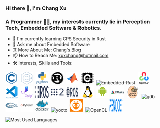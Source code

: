 ### Hi there 👋, I'm Chang Xu
### A Programmer 👨‍💻, my interests currently lie in Perception Tech, Embedded Software & Robotics.
+ 🌱 I'm currently learning CPS Security in Rust
+ 💬 Ask me about Embedded Software
+ ♊ More About Me: [Chang's Blog](https://xxchang.github.io/)
+ 📫 How to Reach Me: xuxchang@hotmail.com
+ 🛠️ Interests, Skills and Tools:<br>
<div>
  <img src="https://github.com/devicons/devicon/blob/master/icons/c/c-line.svg" title="C" alt="C" width="40" height="40"/>&nbsp
  <img src="https://github.com/devicons/devicon/blob/master/icons/cplusplus/cplusplus-line.svg" title="Cplusplus" alt="Cplusplus" width="40" height="40"/>&nbsp
  <img src="https://github.com/devicons/devicon/blob/master/icons/python/python-original-wordmark.svg" title="python" alt="python" width="40" height="40"/>&nbsp
  <img src="https://github.com/devicons/devicon/blob/master/icons/rust/rust-plain.svg" title="Rust" alt="Rust" width="40" height="40"/>&nbsp
  <img src="https://github.com/devicons/devicon/blob/master/icons/matlab/matlab-original.svg" title="matlab" alt="matlab" width="40" height="40"/>&nbsp
  <img src="https://github.com/devicons/devicon/blob/master/icons/embeddedc/embeddedc-original-wordmark.svg" title="Embedded" alt="Embedded" width="40" height="40"/>&nbsp
  <img src="https://avatars.githubusercontent.com/u/17707713?s=200&v=4" title="Embedded-Rust" alt="Embedded-Rust" width="40" height="40"/>&nbsp  
  <img src="https://github.com/devicons/devicon/blob/master/icons/opencv/opencv-original-wordmark.svg" title="OpenCV" alt="OpenCV" width="40" height="40"/>&nbsp
  <img src="https://github.com/devicons/devicon/blob/master/icons/vscode/vscode-original-wordmark.svg" title="vscode" alt="vscode" width="40" height="40"/>&nbsp
  <img src="zephyr_log.svg" title="zephyr" alt="zephyr" width="40" height="40"/>&nbsp
  <img src="ros.svg" title="ros" alt="ros" width="40" height="40"/>&nbsp
  <img src="ros2.svg" title="ros2" alt="ros2" width="40" height="40"/>&nbsp
  <img src="micro_ros.svg" title="micro-ROS" alt="micro-ROS" width="40" height="40"/>&nbsp
  <img src="https://github.com/devicons/devicon/blob/master/icons/linux/linux-original.svg" title="linux" alt="linux" width="40" height="40"/>&nbsp
  <img src="https://github.com/devicons/devicon/blob/master/icons/android/android-original-wordmark.svg" title="Android" alt="Android" width="40" height="40"/>&nbsp
  <img src="https://github.com/devicons/devicon/blob/master/icons/cmake/cmake-original-wordmark.svg" title="CMake" alt="CMake" width="40" height="40"/>&nbsp
  <img src="https://github.com/devicons/devicon/blob/master/icons/gcc/gcc-original.svg" title="gcc" alt="gcc" width="40" height="40"/>&nbsp
  <img src="https://sourceware.org/gdb/images/archer.svg" title="gdb" alt="gdb" width="40" height="40"/>&nbsp
  <img src="https://github.com/devicons/devicon/blob/master/icons/opengl/opengl-original.svg" title="opengl" alt="opengl" width="40" height="40"/>&nbsp
  <img src="https://github.com/devicons/devicon/blob/master/icons/pytorch/pytorch-original-wordmark.svg" title="pytorch" alt="pytorch" width="40" height="40"/>&nbsp
  <img src="https://github.com/devicons/devicon/blob/master/icons/docker/docker-original-wordmark.svg" title="docker" alt="docker" width="40" height="40"/>&nbsp
  <img src="https://avatars.githubusercontent.com/u/69922175?s=200&v=4" title="yocto" alt="yocto" width="40" height="40"/>&nbsp
  <img src="platformio_log.svg" title="platformio" alt="platformio" width="40" height="40"/>&nbsp
  <img src="https://www.khronos.org/assets/images/api_logos/opencl.svg" title="OpenCL" alt="OpenCL" width="40" height="40"/>&nbsp
  <img src="renode.svg" title="renode" alt="renode" width="40" height="40"/>&nbsp
</div>

![Most Used Languages](https://github-readme-stats.vercel.app/api/top-langs/?username=XxChang&theme=dark&layout=compact)

<!--
**XxChang/XxChang** is a ✨ _special_ ✨ repository because its `README.md` (this file) appears on your GitHub profile.

Here are some ideas to get you started:

- 🔭 I’m currently working on ...
- 🌱 I’m currently learning ...
- 👯 I’m looking to collaborate on ...
- 🤔 I’m looking for help with ...
- 💬 Ask me about ...
- 📫 How to reach me: ...
- 😄 Pronouns: ...
- ⚡ Fun fact: ...
-->
